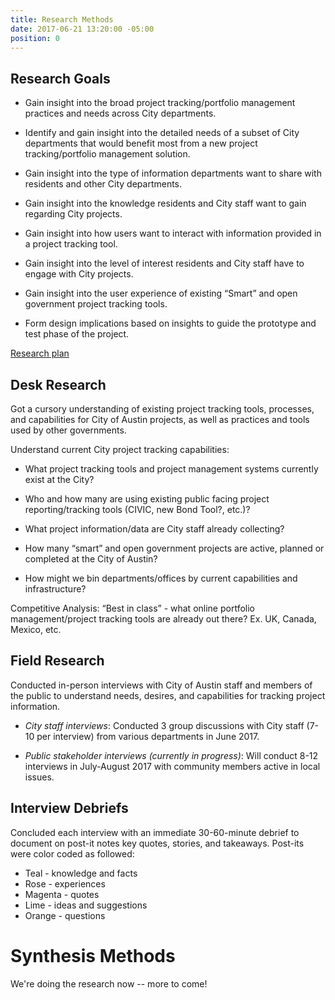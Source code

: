 ```yaml
---
title: Research Methods
date: 2017-06-21 13:20:00 -05:00
position: 0
---
```


## Research Goals

* Gain insight into the broad project tracking/portfolio management practices and needs across City departments.

* Identify and gain insight into the detailed needs of a subset of City departments that would benefit most from a new project tracking/portfolio management solution.

* Gain insight into the type of information departments want to share with residents and other City departments.

* Gain insight into the knowledge residents and City staff want to gain regarding City projects.

* Gain insight into how users want to interact with information provided in a project tracking tool.

* Gain insight into the level of interest residents and City staff have to engage with City projects.

* Gain insight into the user experience of existing “Smart” and open government project tracking tools.

* Form design implications based on insights to guide the prototype and test phase of the project.

[Research plan](https://docs.google.com/document/d/1ugKx_uL9V4POJchWPxH-zygXygthzFgHSVQ4Xahiu3o/pub)

## Desk Research

Got a cursory understanding of existing project tracking tools, processes, and capabilities for City of Austin projects, as well as practices and tools used by other governments.

Understand current City project tracking capabilities:

* What project tracking tools and project management systems currently exist at the City?

* Who and how many are using existing public facing project reporting/tracking tools (CIVIC, new Bond Tool?, etc.)?

* What project information/data are City staff already collecting?

* How many “smart” and open government projects are active, planned or completed at the City of Austin?

* How might we bin departments/offices by current capabilities and infrastructure?

Competitive Analysis: “Best in class” - what online portfolio management/project tracking tools are already out there? Ex. UK, Canada, Mexico, etc.

## Field Research

Conducted in-person interviews with City of Austin staff and members of the public to understand needs, desires, and capabilities for tracking project information.

* *City staff interviews*: Conducted 3 group discussions with City staff (7-10 per interview) from various departments in June 2017.

* *Public stakeholder interviews (currently in progress)*: Will conduct 8-12 interviews in July-August 2017 with community members active in local issues. 

## Interview Debriefs

Concluded each interview with an immediate 30-60-minute debrief to document on post-it notes key quotes, stories, and takeaways. Post-its were color coded as followed:

* Teal - knowledge and facts
* Rose - experiences
* Magenta - quotes
* Lime - ideas and suggestions
* Orange - questions 

# Synthesis Methods

We're doing the research now -- more to come!